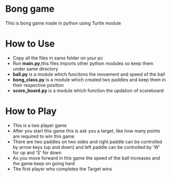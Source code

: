 # Bong game
 This is bong game made in python using Turtle module

# How to Use
-  Copy all the files in same folder on your pc
-  Run **main.py**,this files imports other python modules so keep them under same directory
-  **ball.py** is a module which funcitons the movement and speed of the ball
-  **bong_class.py** is a module which created two paddles and keep them in their respective position
-  **score_board.py** is a module which function the updation of scoreboard

# How to Play

-  This is a two player game
-  After you start this game this is ask you a target, like how many points are required to win this game
-  There are two paddles on two sides and right paddle can be controlled by arrow keys (up and down) and left paddle can be controlled by 'W' for up and 'S' for down
-  As you move forward in this game the speed of the ball increases and the game keep on going hard
-  The first player who completes the Target wins
